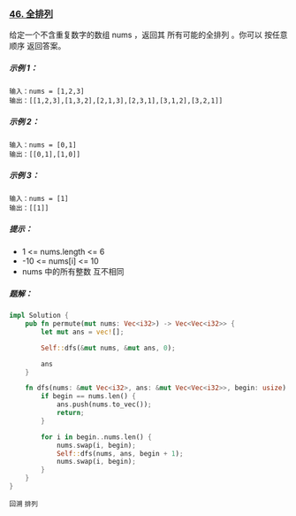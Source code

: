 ### [46. 全排列](https://leetcode.cn/problems/permutations/)

给定一个不含重复数字的数组 nums ，返回其 所有可能的全排列 。你可以 按任意顺序 返回答案。

##### 示例 1：
```
输入：nums = [1,2,3]
输出：[[1,2,3],[1,3,2],[2,1,3],[2,3,1],[3,1,2],[3,2,1]]
```

##### 示例 2：
```
输入：nums = [0,1]
输出：[[0,1],[1,0]]
```

##### 示例 3：
```
输入：nums = [1]
输出：[[1]]
```

##### 提示：
- 1 <= nums.length <= 6
- -10 <= nums[i] <= 10
- nums 中的所有整数 互不相同

##### 题解：
```rust
impl Solution {
    pub fn permute(mut nums: Vec<i32>) -> Vec<Vec<i32>> {
        let mut ans = vec![];

        Self::dfs(&mut nums, &mut ans, 0);

        ans
    }

    fn dfs(nums: &mut Vec<i32>, ans: &mut Vec<Vec<i32>>, begin: usize) {
        if begin == nums.len() {
            ans.push(nums.to_vec());
            return;
        }

        for i in begin..nums.len() {
            nums.swap(i, begin);
            Self::dfs(nums, ans, begin + 1);
            nums.swap(i, begin);
        }
    }
}
```

`回溯` `排列`
